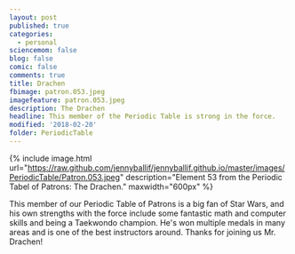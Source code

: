 ```yaml
---
layout: post
published: true
categories:
  - personal
sciencemom: false
blog: false
comic: false
comments: true
title: Drachen
fbimage: patron.053.jpeg
imagefeature: patron.053.jpeg
description: The Drachen
headline: This member of the Periodic Table is strong in the force.
modified: '2018-02-20'
folder: PeriodicTable
---
```


{% include image.html url="https://raw.github.com/jennyballif/jennyballif.github.io/master/images/PeriodicTable/Patron.053.jpeg" description="Element 53 from the Periodic Tabel of Patrons: The Drachen." maxwidth="600px" %}

This member of our Periodic Table of Patrons is a big fan of Star Wars, and his own strengths with the force include some fantastic math and computer skills and being a Taekwondo champion. He's won multiple medals in many areas and is one of the best instructors around. Thanks for joining us Mr. Drachen!
